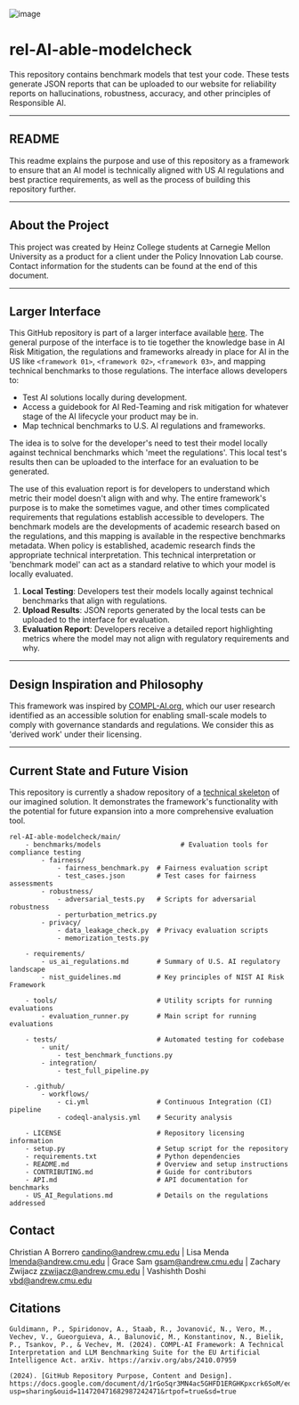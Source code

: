 ![image](https://github.com/user-attachments/assets/772095dd-08f9-40ca-a51d-fc78de642139)

# rel-AI-able-modelcheck

This repository contains benchmark models that test your code. These tests generate JSON reports that can be uploaded to our website for reliability reports on hallucinations, robustness, accuracy, and other principles of Responsible AI.

---

## README

This readme explains the purpose and use of this repository as a framework to ensure that an AI model is technically aligned with US AI regulations and best practice requirements, as well as the process of building this repository further.

---

## About the Project

This project was created by Heinz College students at Carnegie Mellon University as a product for a client under the Policy Innovation Lab course. Contact information for the students can be found at the end of this document.

---

## Larger Interface

This GitHub repository is part of a larger interface available [here](<figma>). The general purpose of the interface is to tie together the knowledge base in AI Risk Mitigation, the regulations and frameworks already in place for AI in the US like `<framework 01>`, `<framework 02>`, `<framework 03>`, and mapping technical benchmarks to those regulations. The interface allows developers to:

- Test AI solutions locally during development.
- Access a guidebook for AI Red-Teaming and risk mitigation for whatever stage of the AI lifecycle your product may be in.
- Map technical benchmarks to U.S. AI regulations and frameworks.

The idea is to solve for the developer's need to test their model locally against technical benchmarks which 'meet the regulations'. This local test's results then can be uploaded to the interface for an evaluation to be generated. 

The use of this evaluation report is for developers to understand which metric their model doesn't align with and why. The entire framework's purpose is to make the sometimes vague, and other times complicated requirements that regulations establish accessible to developers. The benchmark models are the developments of academic research based on the regulations, and this mapping is available in the respective benchmarks metadata. When policy is established, academic research finds the appropriate technical interpretation. This technical interpretation or 'benchmark model' can act as a standard relative to which your model is locally evaluated.

1. **Local Testing**: Developers test their models locally against technical benchmarks that align with regulations.
2. **Upload Results**: JSON reports generated by the local tests can be uploaded to the interface for evaluation.
3. **Evaluation Report**: Developers receive a detailed report highlighting metrics where the model may not align with regulatory requirements and why.

---

## Design Inspiration and Philosophy

This framework was inspired by [COMPL-AI.org](https://compl-ai.org), which our user research identified as an accessible solution for enabling small-scale models to comply with governance standards and regulations. We consider this as 'derived work' under their licensing.

---

## Current State and Future Vision

This repository is currently a shadow repository of a [technical skeleton](https://www.figma.com/board/ycLIN9PbiAIPOJN3tg6Ci8/PIL-Prototype-Dump?node-id=0-1&node-type=canvas&t=VxSOic7BbE73AU8R-0) of our imagined solution. It demonstrates the framework's functionality with the potential for future expansion into a more comprehensive evaluation tool.

```
rel-AI-able-modelcheck/main/
    - benchmarks/models                    # Evaluation tools for compliance testing
        - fairness/
            - fairness_benchmark.py  # Fairness evaluation script
            - test_cases.json        # Test cases for fairness assessments
        - robustness/
            - adversarial_tests.py   # Scripts for adversarial robustness
            - perturbation_metrics.py
        - privacy/
            - data_leakage_check.py  # Privacy evaluation scripts
            - memorization_tests.py

    - requirements/
        - us_ai_regulations.md       # Summary of U.S. AI regulatory landscape
        - nist_guidelines.md         # Key principles of NIST AI Risk Framework

    - tools/                         # Utility scripts for running evaluations
        - evaluation_runner.py       # Main script for running evaluations

    - tests/                         # Automated testing for codebase
        - unit/
            - test_benchmark_functions.py
        - integration/
            - test_full_pipeline.py

    - .github/
        - workflows/
            - ci.yml                 # Continuous Integration (CI) pipeline
            - codeql-analysis.yml    # Security analysis

    - LICENSE                        # Repository licensing information
    - setup.py                       # Setup script for the repository
    - requirements.txt               # Python dependencies
    - README.md                      # Overview and setup instructions
    - CONTRIBUTING.md                # Guide for contributors
    - API.md                         # API documentation for benchmarks
    - US_AI_Regulations.md           # Details on the regulations addressed
```
## Contact
  Christian A Borrero candino@andrew.cmu.edu | Lisa Menda lmenda@andrew.cmu.edu | Grace Sam gsam@andrew.cmu.edu | Zachary Zwijacz zzwijacz@andrew.cmu.edu | Vashishth Doshi vbd@andrew.cmu.edu

## Citations
    Guldimann, P., Spiridonov, A., Staab, R., Jovanović, N., Vero, M., Vechev, V., Gueorguieva, A., Balunović, M., Konstantinov, N., Bielik, P., Tsankov, P., & Vechev, M. (2024). COMPL-AI Framework: A Technical Interpretation and LLM Benchmarking Suite for the EU Artificial Intelligence Act. arXiv. https://arxiv.org/abs/2410.07959
        
    (2024). [GitHub Repository Purpose, Content and Design]. https://docs.google.com/document/d/1rGoSqr3MN4ac5GHFD1ERGHKpxcrk6SoM/edit?usp=sharing&ouid=114720471682987242471&rtpof=true&sd=true
